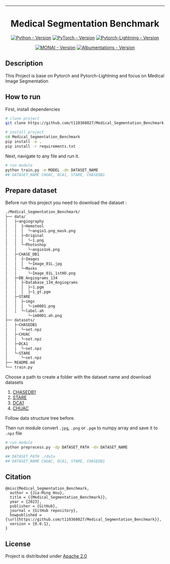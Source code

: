
---

<div align="center">    
 
# Medical Segmentation Benchmark



[![Python - Version](https://img.shields.io/badge/PYTHON-3.7+-blue?style=for-the-badge&logo=python)](https://docs.python.org/3.7/)
[![PyTorch - Version](https://img.shields.io/badge/PYTORCH-1.12.1-red?style=for-the-badge&logo=pytorch)](https://github.com/pytorch/pytorch)
[![Pytorch-Lightning - Version](https://img.shields.io/badge/pytorch_Lightning-1.9.0+-%3CCOLOR%3E.svg?style=for-the-badge&logo=pytorch-lightning&logoColor=green)](https://github.com/Lightning-AI/lightning)

[![MONAI - Version](https://img.shields.io/badge/Monai-1.1.0+-blue?style=for-the-badge)](https://github.com/Project-MONAI/MONAI)
[![Albumentations - Version](https://img.shields.io/badge/albumentations-1.3.0+-red?style=for-the-badge)](https://github.com/albumentations-team/albumentations/)

</div>
 
## Description   
This Project is base on Pytorch and Pytorch-Lightning and focus on Medical Image Segmentation

## How to run   
First, install dependencies   
```bash
# clone project   
git clone https://github.com/t110368027/Medical_Segmentation_Benchmark

# install project   
cd Medical_Segmentation_Benchmark
pip install -e .   
pip install -r requirements.txt
 ```   
 Next, navigate to any file and run it.   
 ```bash
# run module   
python train.py -m MODEL -dn DATASET_NAME
## DATASET_NAME CHUAC, DCA1, STARE, CHASEDB1
```

## Prepare dataset
Before run this project you need to download the dataset :
```bash
./Medical_Segmentation_Benchmark/
├── data/
│   ├─angiography
│   │  ├─Hemotool
│   │  │  └─angio1.png_mask.png  
│   │  ├─Original
│   │  │  └─1.png
│   │  └─Photoshop
│   │     └─angio1ok.png
│   ├─CHASE_DB1
│   │  ├─Images
│   │  │  └─Image_01L.jpg
│   │  └─Masks
│   │     └─Image_01L_1stHO.png
│   ├─DB_Angiograms_134
│   │  ├─Database_134_Angiograms
│   │  │  ├─1.pgm
│   │  │  ├─1_gt.pgm
│   ├─STARE
│   │  ├─imgs
│   │  │  └─im0001.png
│   │  └─label-ah
│         └─im0001.ah.png
├── datasets/
│   ├─CHASEDB1
│   │  └─set.npz
│   ├─CHUAC
│   │  └─set.npz
│   ├─DCA1
│   │  └─set.npz
│   └─STARE
│      └─set.npz
├── README.md
└── train.py
```
Choose a path to create a folder with the dataset name and download datasets

1. [CHASEDB1](https://blogs.kingston.ac.uk/retinal/chasedb1/)
2. [STARE](https://cecas.clemson.edu/~ahoover/stare/probing/index.html)
3. [DCA1](http://personal.cimat.mx:8181/~ivan.cruz/DB_Angiograms.html)
4. [CHUAC](https://figshare.com/s/4d24cf3d14bc901a94bf)

Follow data structure tree before.

Then run module convert `.jpg`, `.png` or `.pgm` to numpy array and save it to `.npz` file
 ```bash
# run module   
python preprocess.py -dp DATASET_PATH -dn DATASET_NAME

## DATASET_PATH ./data
## DATASET_NAME CHUAC, DCA1, STARE, CHASEDB1
```

## Citation   
```
@misc{Medical_Segmentation_Benchmark,
  author = {Jia-Ming Hou},
  title = {{Medical_Segmentation_Benchmark}},
  year = {2023},
  publisher = {GitHub},
  journal = {GitHub repository},
  howpublished = {\url{https://github.com/t110368027/Medical_Segmentation_Benchmark}},
  version = {0.0.1}, 
}
```   
## License
 
Project is distributed under [Apache 2.0](https://github.com/t110368027/Medical_Segmentation_Benchmark/blob/main/LICENSE)